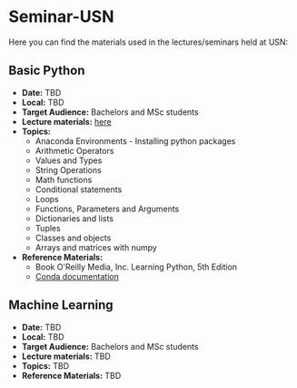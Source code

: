 # Seminar-USN

Here you can find the materials used in the lectures/seminars held at USN:

## Basic Python

- **Date:** TBD
- **Local:** TBD
- **Target Audience:** Bachelors and MSc students
- **Lecture materials:** [here](https://github.com/rafaelpadilla/Seminar-USN/tree/master/seminar_python/)
- **Topics:**
	- Anaconda Environments - Installing python packages
  - Arithmetic Operators
  - Values and Types
  - String Operations
  - Math functions
  - Conditional statements
  - Loops
  - Functions, Parameters and Arguments
  - Dictionaries and lists
  - Tuples
  - Classes and objects
  - Arrays and matrices with numpy
- **Reference Materials:** 
  - Book O'Reilly Media, Inc. Learning Python, 5th Edition
  - [Conda documentation](https://conda.io/docs/)

## Machine Learning
- **Date:** TBD
- **Local:** TBD
- **Target Audience:** Bachelors and MSc students
- **Lecture materials:** TBD
- **Topics:** TBD
- **Reference Materials:** TBD


